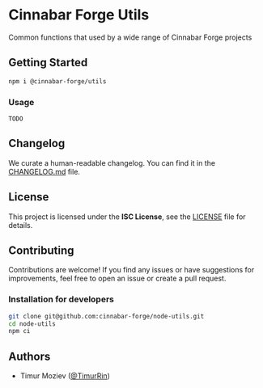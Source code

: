 # Cinnabar Forge Utils

Common functions that used by a wide range of Cinnabar Forge projects

## Getting Started

```bash
npm i @cinnabar-forge/utils
```

### Usage

`TODO`

## Changelog

We curate a human-readable changelog. You can find it in the [CHANGELOG.md](CHANGELOG.md) file.

## License

This project is licensed under the **ISC License**, see the [LICENSE](LICENSE) file for details.

## Contributing

Contributions are welcome! If you find any issues or have suggestions for improvements, feel free to open an issue or create a pull request.

### Installation for developers

```bash
git clone git@github.com:cinnabar-forge/node-utils.git
cd node-utils
npm ci
```

## Authors

- Timur Moziev ([@TimurRin](https://github.com/TimurRin))

